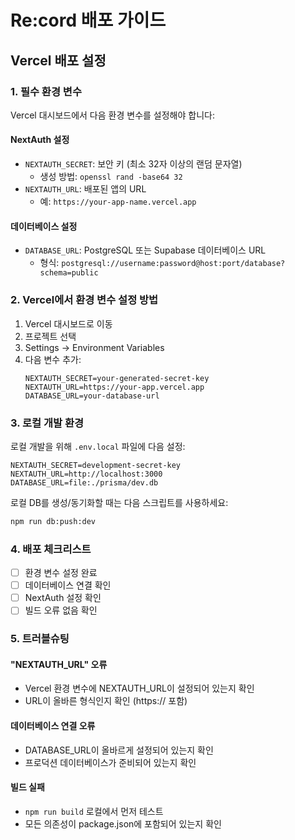 # Re:cord 배포 가이드

## Vercel 배포 설정

### 1. 필수 환경 변수

Vercel 대시보드에서 다음 환경 변수를 설정해야 합니다:

#### NextAuth 설정
- `NEXTAUTH_SECRET`: 보안 키 (최소 32자 이상의 랜덤 문자열)
  - 생성 방법: `openssl rand -base64 32`
- `NEXTAUTH_URL`: 배포된 앱의 URL
  - 예: `https://your-app-name.vercel.app`

#### 데이터베이스 설정
- `DATABASE_URL`: PostgreSQL 또는 Supabase 데이터베이스 URL
  - 형식: `postgresql://username:password@host:port/database?schema=public`

### 2. Vercel에서 환경 변수 설정 방법

1. Vercel 대시보드로 이동
2. 프로젝트 선택
3. Settings → Environment Variables
4. 다음 변수 추가:
   ```
   NEXTAUTH_SECRET=your-generated-secret-key
   NEXTAUTH_URL=https://your-app.vercel.app
   DATABASE_URL=your-database-url
   ```

### 3. 로컬 개발 환경

로컬 개발을 위해 `.env.local` 파일에 다음 설정:

```env
NEXTAUTH_SECRET=development-secret-key
NEXTAUTH_URL=http://localhost:3000
DATABASE_URL=file:./prisma/dev.db
```

로컬 DB를 생성/동기화할 때는 다음 스크립트를 사용하세요:

```bash
npm run db:push:dev
```

### 4. 배포 체크리스트

- [ ] 환경 변수 설정 완료
- [ ] 데이터베이스 연결 확인
- [ ] NextAuth 설정 확인
- [ ] 빌드 오류 없음 확인

### 5. 트러블슈팅

#### "NEXTAUTH_URL" 오류
- Vercel 환경 변수에 NEXTAUTH_URL이 설정되어 있는지 확인
- URL이 올바른 형식인지 확인 (https:// 포함)

#### 데이터베이스 연결 오류
- DATABASE_URL이 올바르게 설정되어 있는지 확인
- 프로덕션 데이터베이스가 준비되어 있는지 확인

#### 빌드 실패
- `npm run build` 로컬에서 먼저 테스트
- 모든 의존성이 package.json에 포함되어 있는지 확인
